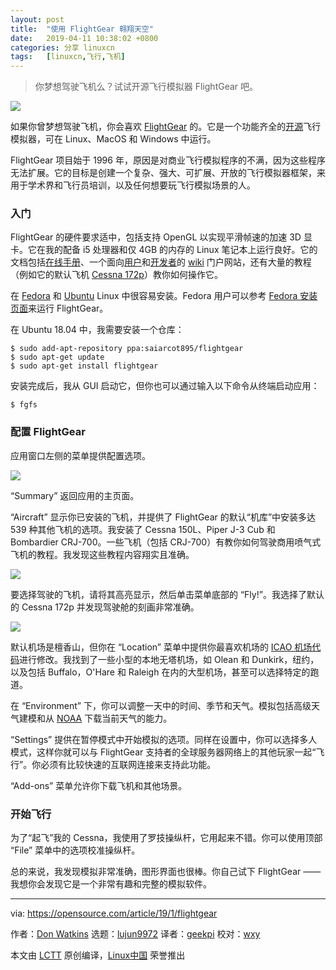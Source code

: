 ```yaml
---
layout: post
title:	"使用 FlightGear 翱翔天空"
date:	2019-04-11 10:38:02 +0800 
categories:	分享 linuxcn 
tags:	[linuxcn,飞行,飞机]
---
```




> 
> 你梦想驾驶飞机么？试试开源飞行模拟器 FlightGear 吧。
> 
> 
> 


![](/Asserts/Images//attachment/album/201904/11/103806ecifcinjgxcx0jc4.jpg)


如果你曾梦想驾驶飞机，你会喜欢 [FlightGear](http://home.flightgear.org/) 的。它是一个功能齐全的[开源](http://wiki.flightgear.org/GNU_General_Public_License)飞行模拟器，可在 Linux、MacOS 和 Windows 中运行。


FlightGear 项目始于 1996 年，原因是对商业飞行模拟程序的不满，因为这些程序无法扩展。它的目标是创建一个复杂、强大、可扩展、开放的飞行模拟器框架，来用于学术界和飞行员培训，以及任何想要玩飞行模拟场景的人。


### 入门


FlightGear 的硬件要求适中，包括支持 OpenGL 以实现平滑帧速的加速 3D 显卡。它在我的配备 i5 处理器和仅 4GB 的内存的 Linux 笔记本上运行良好。它的文档包括[在线手册](http://flightgear.sourceforge.net/getstart-en/getstart-en.html)、一个面向[用户](http://wiki.flightgear.org/Portal:User)和[开发者](http://wiki.flightgear.org/Portal:Developer)的 [wiki](http://wiki.flightgear.org/FlightGear_Wiki) 门户网站，还有大量的教程（例如它的默认飞机 [Cessna 172p](http://wiki.flightgear.org/Cessna_172P)）教你如何操作它。


在 [Fedora](http://rpmfind.net/linux/rpm2html/search.php?query=flightgear) 和 [Ubuntu](https://launchpad.net/%7Esaiarcot895/+archive/ubuntu/flightgear) Linux 中很容易安装。Fedora 用户可以参考 [Fedora 安装页面](https://apps.fedoraproject.org/packages/FlightGear/)来运行 FlightGear。


在 Ubuntu 18.04 中，我需要安装一个仓库：



```
$ sudo add-apt-repository ppa:saiarcot895/flightgear
$ sudo apt-get update
$ sudo apt-get install flightgear
```

安装完成后，我从 GUI 启动它，但你也可以通过输入以下命令从终端启动应用：



```
$ fgfs
```

### 配置 FlightGear


应用窗口左侧的菜单提供配置选项。


![](/Asserts/Images//attachment/album/201904/11/103852x7t0smugfms7fkfb.png)


“Summary” 返回应用的主页面。


“Aircraft” 显示你已安装的飞机，并提供了 FlightGear 的默认“机库”中安装多达 539 种其他飞机的选项。我安装了 Cessna 150L、Piper J-3 Cub 和 Bombardier CRJ-700。一些飞机（包括 CRJ-700）有教你如何驾驶商用喷气式飞机的教程。我发现这些教程内容翔实且准确。


![](/Asserts/Images//attachment/album/201904/11/103911xqaaan228z9a8qjo.png)


要选择驾驶的飞机，请将其高亮显示，然后单击菜单底部的 “Fly!”。我选择了默认的 Cessna 172p 并发现驾驶舱的刻画非常准确。


![](/Asserts/Images//attachment/album/201904/11/103948y10mnfisfltigyil.png)


默认机场是檀香山，但你在 “Location” 菜单中提供你最喜欢机场的 [ICAO 机场代码](https://en.wikipedia.org/wiki/ICAO_airport_code)进行修改。我找到了一些小型的本地无塔机场，如 Olean 和 Dunkirk，纽约，以及包括 Buffalo，O'Hare 和 Raleigh 在内的大型机场，甚至可以选择特定的跑道。


在 “Environment” 下，你可以调整一天中的时间、季节和天气。模拟包括高级天气建模和从 [NOAA](https://www.noaa.gov/) 下载当前天气的能力。


“Settings” 提供在暂停模式中开始模拟的选项。同样在设置中，你可以选择多人模式，这样你就可以与 FlightGear 支持者的全球服务器网络上的其他玩家一起“飞行”。你必须有比较快速的互联网连接来支持此功能。


“Add-ons” 菜单允许你下载飞机和其他场景。


### 开始飞行


为了“起飞”我的 Cessna，我使用了罗技操纵杆，它用起来不错。你可以使用顶部 “File” 菜单中的选项校准操纵杆。


总的来说，我发现模拟非常准确，图形界面也很棒。你自己试下 FlightGear —— 我想你会发现它是一个非常有趣和完整的模拟软件。




---


via: <https://opensource.com/article/19/1/flightgear>


作者：[Don Watkins](https://opensource.com/users/don-watkins) 选题：[lujun9972](https://github.com/lujun9972) 译者：[geekpi](https://github.com/geekpi) 校对：[wxy](https://github.com/wxy)


本文由 [LCTT](https://github.com/LCTT/TranslateProject) 原创编译，[Linux中国](https://linux.cn/) 荣誉推出
